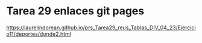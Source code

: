 # Tarea 29 enlaces git pages
https://laurelindorean.github.io/prs_Tarea29_reus_Tablas_DIV_04_23/Ejercicio11/deportes/donde2.html
